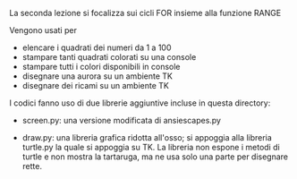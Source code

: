 La seconda lezione si focalizza sui cicli FOR insieme alla funzione RANGE

Vengono usati per
- elencare i quadrati dei numeri da 1 a 100
- stampare tanti quadrati colorati su una console
- stampare tutti i colori disponibili in console
- disegnare una aurora su un ambiente TK
- disegnare dei ricami su un ambiente TK

I codici fanno uso di due librerie aggiuntive incluse in questa directory:

- screen.py: una versione modificata di ansiescapes.py

- draw.py: una libreria grafica ridotta all'osso; si appoggia alla libreria
           turtle.py la quale si appoggia su TK. La libreria non espone i
           metodi di turtle e non mostra la tartaruga, ma ne usa solo una 
           parte per disegnare rette.
